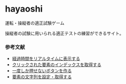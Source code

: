 # hayaoshi
運転・操縦者の適正試験ゲーム

操縦者の試験に用いられる適正テストの練習ができるサイト。

### 参考文献
* [経過時間をリアルタイムに表示する](https://www.nishishi.com/javascript-tips/setinterval-passage.html)
* [クリックされた要素のインデックスを取得する](https://ja.stackoverflow.com/questions/51144/javascript%E3%81%A7%E3%82%AF%E3%83%AA%E3%83%83%E3%82%AF%E3%81%95%E3%82%8C%E3%81%9F%E8%A6%81%E7%B4%A0%E3%81%AEindex%E3%82%92%E5%8F%96%E5%BE%97%E3%81%97%E3%81%9F%E3%81%84)
* [一度しか押せないボタンを作る](https://www.nishishi.com/javascript-tips/button-disabled.html)
* [要素の文字列を設定・取得する](https://kita-note.com/js-edit-text)
